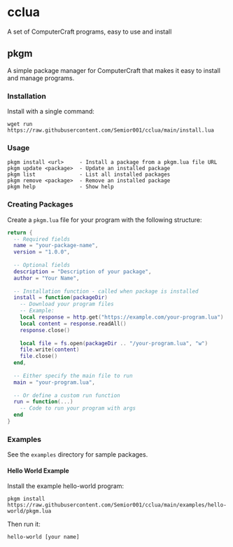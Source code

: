 # cclua
A set of ComputerCraft programs, easy to use and install

## pkgm
A simple package manager for ComputerCraft that makes it easy to install and manage programs.

### Installation
Install with a single command:
```
wget run https://raw.githubusercontent.com/Semior001/cclua/main/install.lua
```

### Usage
```
pkgm install <url>     - Install a package from a pkgm.lua file URL
pkgm update <package>  - Update an installed package
pkgm list              - List all installed packages
pkgm remove <package>  - Remove an installed package
pkgm help              - Show help
```

### Creating Packages
Create a `pkgm.lua` file for your program with the following structure:

```lua
return {
  -- Required fields
  name = "your-package-name",
  version = "1.0.0",
  
  -- Optional fields
  description = "Description of your package",
  author = "Your Name",
  
  -- Installation function - called when package is installed
  install = function(packageDir)
    -- Download your program files
    -- Example:
    local response = http.get("https://example.com/your-program.lua")
    local content = response.readAll()
    response.close()
    
    local file = fs.open(packageDir .. "/your-program.lua", "w")
    file.write(content)
    file.close()
  end,
  
  -- Either specify the main file to run
  main = "your-program.lua",
  
  -- Or define a custom run function
  run = function(...)
    -- Code to run your program with args
  end
}
```

### Examples
See the `examples` directory for sample packages.

#### Hello World Example
Install the example hello-world program:
```
pkgm install https://raw.githubusercontent.com/Semior001/cclua/main/examples/hello-world/pkgm.lua
```

Then run it:
```
hello-world [your name]
```